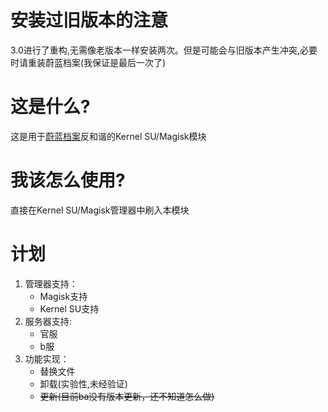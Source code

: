 # 安装过旧版本的注意
3.0进行了重构,无需像老版本一样安装两次。但是可能会与旧版本产生冲突,必要时请重装蔚蓝档案(我保证是最后一次了)

# 这是什么?
这是用于[蔚蓝档案](https://bluearchive-cn.com/)反和谐的Kernel SU/Magisk模块

# 我该怎么使用?
直接在Kernel SU/Magisk管理器中刷入本模块

# 计划
1. 管理器支持：
    - Magisk支持
    - Kernel SU支持
2. 服务器支持:
    - 官服
    - b服
3. 功能实现：
    - 替换文件
    - 卸载(实验性,未经验证)
    - ~~更新(目前ba没有版本更新，还不知道怎么做)~~
